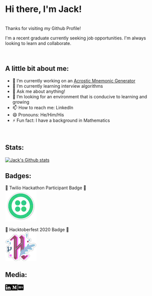 # Hi there, I'm Jack!

<br/>
Thanks for visiting my Github Profile!  

I'm a recent graduate currently seeking job opportunities. I'm always looking to learn and collaborate.

<br/>

## A little bit about me:

- 🔭 I’m currently working on an [Acrostic Mnemonic Generator](https://github.com/Jackmt9/Mnemonic)
- 🌱 I’m currently learning interview algorithms
- 💬 Ask me about anything!
- 🤔 I’m looking for an environment that is conducive to learning and growing
- 📫 How to reach me: LinkedIn
- 😄 Pronouns: He/Him/His
- ⚡ Fun fact: I have a background in Mathematics

<br/>

## Stats:

<a href="https://github.com/anuraghazra/github-readme-stats">
    <img align="center" src="https://github-readme-stats.vercel.app/api?username=jackmt9" alt="Jack's Github stats" />
</a>

<br/>

## Badges:

🏅 Twilio Hackathon Participant Badge 🏅  
<a href="https://dev.to/badge/twilio-hackathon-participant"> 
    <img width='100px' src="images/twilio.png"/>
</a>

🏅 Hacktoberfest 2020 Badge 🏅  
<a href="https://dev.to/badge/hacktoberfest-2020"> 
    <img width='100px' src="images/hacktoberfest.png"/>
</a>

## Media:

<a href="https://www.linkedin.com/in/jackmt9/">
    <img align="left" width="20px" src="images/linkedinButton.png" alt="LinkedIn" />
</a>

<a href="https://medium.com/@jackmt9">
    <img align="left" width="20px" src="images/mediumButton.png" alt="Medium" />
</a>

<a href="https://dev.to/jackmt9">
    <img align="left" width="20px" src="images/devButton.png" alt="Dev" />
</a>
<!-- <a href="https://github.com/anuraghazra/github-readme-stats">
    <img align="center" src="https://github-readme-stats.vercel.app/api/top-langs/?username=jackmt9&layout=compact" alt="Language Division" />
</a> -->

<!--
**Jackmt9/jackmt9** is a ✨ _special_ ✨ repository because its `README.md` (this file) appears on your GitHub profile.

Here are some ideas to get you started:

- 🔭 I’m currently working on ...
- 🌱 I’m currently learning ...
- 👯 I’m looking to collaborate on ...
- 🤔 I’m looking for help with ...
- 💬 Ask me about ...
- 📫 How to reach me: ...
- 😄 Pronouns: ...
- ⚡ Fun fact: ...
-->